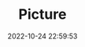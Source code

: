 ---
weight: 1
images:
- /images/edited/137.jpeg
title: Picture
date: 2022-10-24 22:59:53
tags:
- luminar
- work
---